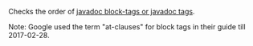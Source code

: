 Checks the order of [javadoc block-tags or javadoc
tags](https://docs.oracle.com/javase/8/docs/technotes/tools/windows/javadoc.html#CHDBEFIF).

Note: Google used the term \"at-clauses\" for block tags in their guide
till 2017-02-28.